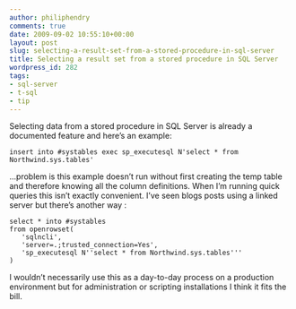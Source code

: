```yaml
---
author: philiphendry
comments: true
date: 2009-09-02 10:55:10+00:00
layout: post
slug: selecting-a-result-set-from-a-stored-procedure-in-sql-server
title: Selecting a result set from a stored procedure in SQL Server
wordpress_id: 282
tags:
- sql-server
- t-sql
- tip
---
```


Selecting data from a stored procedure in SQL Server is already a documented feature and here’s an example:

 
    
```
insert into #systables exec sp_executesql N'select * from Northwind.sys.tables'
```




…problem is this example doesn’t run without first creating the temp table and therefore knowing all the column definitions. When I’m running quick queries this isn’t exactly convenient. I’ve seen blogs posts using a linked server but there’s another way :



```
select * into #systables 
from openrowset(
   'sqlncli', 
   'server=.;trusted_connection=Yes', 
   'sp_executesql N''select * from Northwind.sys.tables'''
)
```
    

I wouldn’t necessarily use this as a day-to-day process on a production environment but for administration or scripting installations I think it fits the bill.


